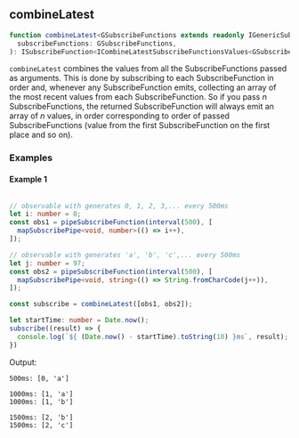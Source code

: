 ## combineLatest

```ts
function combineLatest<GSubscribeFunctions extends readonly IGenericSubscribeFunction[]>(
  subscribeFunctions: GSubscribeFunctions,
): ISubscribeFunction<ICombineLatestSubscribeFunctionsValues<GSubscribeFunctions>>
```

`combineLatest` combines the values from all the SubscribeFunctions passed as arguments.
This is done by subscribing to each SubscribeFunction in order and, whenever any SubscribeFunction emits,
collecting an array of the most recent values from each SubscribeFunction.
So if you pass *n* SubscribeFunctions, the returned SubscribeFunction will always emit an array of *n* values,
in order corresponding to order of passed SubscribeFunctions (value from the first SubscribeFunction on the first place and so on).

### Examples

#### Example 1

```ts

// observable with generates 0, 1, 2, 3,... every 500ms
let i: number = 0;
const obs1 = pipeSubscribeFunction(interval(500), [
  mapSubscribePipe<void, number>(() => i++),
]);

// observable with generates 'a', 'b', 'c',... every 500ms
let j: number = 97;
const obs2 = pipeSubscribeFunction(interval(500), [
  mapSubscribePipe<void, string>(() => String.fromCharCode(j++)),
]);

const subscribe = combineLatest([obs1, obs2]);

let startTime: number = Date.now();
subscribe((result) => {
  console.log(`${ (Date.now() - startTime).toString(10) }ms`, result);
})
```

Output:

```text
500ms: [0, 'a']

1000ms: [1, 'a']
1000ms: [1, 'b']

1500ms: [2, 'b']
1500ms: [2, 'c']
```
